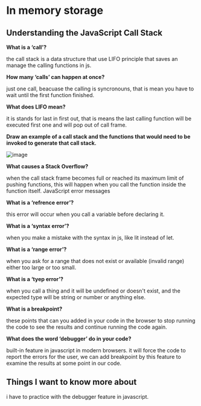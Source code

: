 # In memory storage

## Understanding the JavaScript Call Stack
 

**What is a ‘call’?**

the call stack is a data structure that use LIFO principle that saves an manage the calling functions in js.

**How many ‘calls’ can happen at once?**

just one call, beacuase the calling is syncronouns, that is mean you have to wait until the first function finished.

**What does LIFO mean?**

it is stands for last in first out, that is means the last calling function will be executed first one and will pop out of call frame.

**Draw an example of a call stack and the functions that would need to be invoked to generate that call stack.**

![image](https://user-images.githubusercontent.com/108065452/182605819-72327b59-e1a6-42a9-a967-8e55be8fdb74.png)

**What causes a Stack Overflow?**

when the call stack frame becomes full or reached its maximum limit of pushing functions, this will happen when you call the function inside the function itself.
JavaScript error messages

**What is a ‘refrence error’?**

this error will occur when you call a variable before declaring it.

**What is a ‘syntax error’?**

when you make a mistake with the syntax in js, like lit instead of let.

**What is a ‘range error’?**

when you ask for a range that does not exist or available (invalid range) either too large or too small.

**What is a ‘tyep error’?**

when you call a thing and it will be undefined or doesn't exist, and the expected type will be string or number or anything else.

**What is a breakpoint?**

these points that can you added in your code in the browser to stop running the code to see the results and continue running the code again.

**What does the word ‘debugger’ do in your code?**

built-in feature in javascript in modern browsers. it will force the code to report the errors for the user, we can add breakpoint by this feature to examine the results at some point in our code.

## Things I want to know more about

i have to practice with the debugger feature in javascript.
